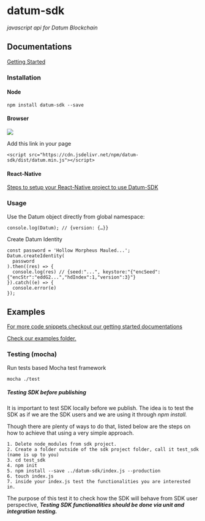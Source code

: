 # datum-sdk
*javascript api for Datum Blockchain*

## Documentations

[Getting Started](https://gettingstarted.datum.org/)

### Installation

#### Node
```
npm install datum-sdk --save
```

#### Browser
[![](https://data.jsdelivr.com/v1/package/npm/datum-sdk/badge)](https://www.jsdelivr.com/package/npm/datum-sdk)

Add this link in your page

```
<script src="https://cdn.jsdelivr.net/npm/datum-sdk/dist/datum.min.js"></script>

```
#### React-Native
[Steps to setup your React-Native project to use Datum-SDK](docs/react-native.md)

### Usage

Use the Datum object directly from global namespace:
```
console.log(Datum); // {version: {…}}
```

Create Datum Identity
```
const password = 'Hollow Morpheus Mauled...';
Datum.createIdentity(
  password
).then((res) => {
  console.log(res) // {seed:"...", keystore:"{"encSeed":{"encStr":"eddG2...","hdIndex":1,"version":3}"}
}).catch((e) => {
  console.error(e)
});
```
## Examples

[For more code snippets checkout our getting started documentations](https://gettingstarted.datum.org/)

[Check our examples folder.](docs/example.md)


### Testing (mocha)

Run tests based Mocha test framework

```
mocha ./test
```
##### Testing SDK before publishing
It is important to test SDK locally before we publish. The idea is to test the SDK as if we are the SDK users and we are using it through *npm install.*

Though there are plenty of ways to do that, listed below are the steps on how to achieve that using a very simple approach.
```
1. Delete node_modules from sdk project.
2. Create a folder outside of the sdk project folder, call it test_sdk (name is up to you)
3. cd test_sdk
4. npm init
5. npm install --save ../datum-sdk/index.js --production
6. touch index.js
7. inside your index.js test the functionalities you are interested in.
```
The purpose of this test it to check how the SDK will behave from SDK user perspective, ***Testing SDK functionalities should be done via unit and integration testing.***
